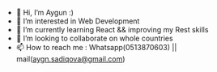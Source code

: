 - 👋 Hi, I’m Aygun :)
- 👀 I’m interested in Web Development 
- 🌱 I’m currently learning React  && improving my Rest skills
- 💞️ I’m looking to collaborate on whole countries
- 📫 How to reach me : Whatsapp(0513870603) || mail(aygn.sadiqova@gmail.com)
